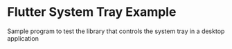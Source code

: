 # Flutter System Tray Example
Sample program to test the library that controls the system tray in a desktop application
